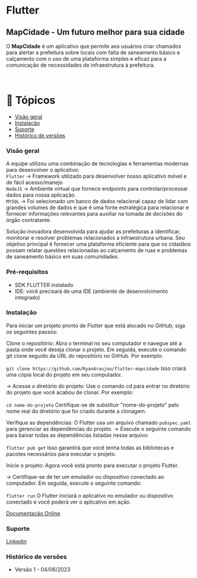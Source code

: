 # Flutter
## MapCidade - Um futuro melhor para sua cidade

<p>O <b>MapCidade</b> é um aplicativo que permite aos usuários criar chamados para alertar a prefeitura sobre locais com falta de saneamento básico e calçamento com o uso de  uma plataforma simples e eficaz para a comunicação de necessidades de infraestrutura à prefeitura.</p>
<br>

# 📌 Tópicos

- [Visão geral](#visao-geral)
- [Instalação](#instalacao)
- [Suporte](#suporte)
- [Histórico de versões](#versoes)

### Visão geral<a name="visao-geral"></a>

A equipe utilizou uma combinação de tecnologias e ferramentas modernas para desenvolver o aplicativo: <br>
```Flutter``` -> Framework utilizado para desenvolver nosso aplicativo móvel e de fácil acesso/manejo <br>
```NodeJS``` -> Ambiente virtual que fornece endpoints para controlar/processar dados para nossa aplicação. <br>
```MYSQL``` -> Foi selecionado um banco de dados relacional capaz de lidar com grandes volumes de dados e que é uma fonte estratégica para relacionar e fornecer informações relevantes para auxiliar na tomada de decisões do órgão contratante. <br>


Solução inovadora desenvolvida para ajudar as prefeituras a identificar, monitorar e resolver problemas relacionados a infraestrutura urbana. Seu objetivo principal é fornecer uma plataforma eficiente para que os cidadãos possam relatar questões relacionadas ao calçamento de ruas e problemas de saneamento básico em suas comunidades.

### Pré-requisitos<a name="pre-requisito"></a>
- SDK FLUTTER instalado
- IDE: você precisará de uma IDE (ambiente de desenvolvimento integrado)

### Instalação<a name="instalacao"></a>

Para iniciar um projeto pronto de Flutter que está alocado no GitHub, siga os seguintes passos:

Clone o repositório: Abra o terminal no seu computador e navegue até a pasta onde você deseja clonar o projeto.
Em seguida, execute o comando git clone seguido da URL do repositório no GitHub. Por exemplo:
<br></br>
```git clone https://github.com/RyanAraujoo/flutter-mapcidade```
Isso criará uma cópia local do projeto em seu computador.

-> Acesse o diretório do projeto: Use o comando cd para entrar no diretório do projeto que você acabou de clonar. Por exemplo:
<br></br>
```cd nome-do-projeto```
Certifique-se de substituir "nome-do-projeto" pelo nome real do diretório que foi criado durante a clonagem.

Verifique as dependências: O Flutter usa um arquivo chamado ```pubspec.yaml``` para gerenciar as dependências do projeto. 
-> Execute o seguinte comando para baixar todas as dependências listadas nesse arquivo:
<br></br>
```flutter pub get```
Isso garantirá que você tenha todas as bibliotecas e pacotes necessários para executar o projeto.

Inicie o projeto: Agora você está pronto para executar o projeto Flutter. 

-> Certifique-se de ter um emulador ou dispositivo conectado ao computador. Em seguida, execute o seguinte comando:
<br></br>
```flutter run```
O Flutter iniciará o aplicativo no emulador ou dispositivo conectado e você poderá ver o aplicativo em ação.

[Documentação Online](https://docs.flutter.dev/)
<br>

### Suporte<a name="suporte"></a>
[Linkedin](https://www.linkedin.com/in/ryanpsa/)

### Histórico de versões<a name="versoes"></a>
- Versão 1 - 04/06/2023


